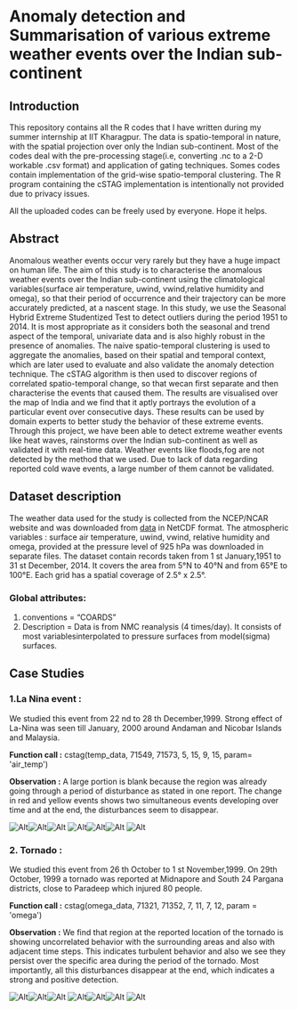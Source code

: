 # Anomaly detection and Summarisation of various extreme weather events over the Indian sub-continent
## Introduction
This repository contains all the R codes that I have written during my summer internship at IIT Kharagpur. The data is spatio-temporal in nature, with the spatial projection over only the Indian sub-continent. Most of the codes deal with the pre-processing stage(i.e, converting .nc to a 2-D workable .csv format) and application of gating techniques. Somes codes contain implementation of the grid-wise spatio-temporal clustering. The R program containing the cSTAG implementation is intentionally not provided due to privacy issues.

All the uploaded codes can be freely used by everyone. Hope it helps.

## Abstract
Anomalous weather events occur very rarely but they have a huge impact on human life. The aim of this study is to characterise the anomalous weather events over the Indian sub-continent using the climatological variables(surface air temperature, uwind, vwind,relative humidity and omega), so that their period of occurrence and their trajectory can be more accurately predicted, at a nascent stage. In this study, we use the Seasonal Hybrid Extreme Studentized Test to detect outliers during the period 1951 to 2014. It is most appropriate as it considers both the seasonal and trend aspect of the temporal, univariate data and is also highly robust in the presence of anomalies. The naive spatio-temporal clustering is used to aggregate the anomalies, based on their spatial and temporal context, which are later used to evaluate and also validate the anomaly detection technique. The cSTAG algorithm is then used to discover regions of correlated spatio-temporal change, so that wecan first separate and then characterise the events that caused them. The results are visualised over the map of India and we find that it aptly portrays the evolution of a particular event over consecutive days. These results can be used by domain experts to better study the
behavior of these extreme events. Through this project, we have been able to detect extreme weather events like heat waves, rainstorms over the Indian sub-continent as well as validated it with real-time data. Weather events like floods,fog are not detected by the method that we used. Due to lack of data regarding reported cold wave events, a large number of them cannot be validated.

## Dataset description
The weather data used for the study is collected from the NCEP/NCAR website and was downloaded from [data](http://www.esrl.noaa.gov/psd/data/gridded/data.ncep.reanalysis.pressure.html) in NetCDF format. The atmospheric variables : surface air temperature, uwind, vwind, relative humidity and omega, provided at the pressure level of 925 hPa was downloaded in separate files. The dataset contain records taken from 1 st January,1951 to 31 st December, 2014. It covers the area from 5°N to 40°N and from 65°E to 100°E. Each grid has a spatial coverage of 2.5° x 2.5°.
### Global attributes:
  1. conventions = “COARDS”
  2. Description = Data is from NMC reanalysis (4 times/day). It consists of most variablesinterpolated to pressure surfaces from model(sigma) surfaces.
  
## Case Studies
### 1.La Nina event :
We studied this event from 22 nd to 28 th December,1999. Strong effect of La-Nina was seen till January, 2000 around Andaman and Nicobar Islands and Malaysia.

  **Function call :** cstag(temp_data, 71549, 71573, 5, 15, 9, 15, param= 'air_temp')
  
  **Observation :** A large portion is blank because the region was already going through a period of disturbance as stated in one report. The change in red and yellow events shows two simultaneous events developing over time and at the end, the disturbances seem to disappear.
  
![Alt](/Pictures/Event-1/1.1.png "Title")![Alt](/Pictures/Event-1/1.2.png "Title")![Alt](/Pictures/Event-1/1.3.png "Title")
![Alt](/Pictures/Event-1/1.4.png "Title")![Alt](/Pictures/Event-1/1.5.png "Title")![Alt](/Pictures/Event-1/1.6.png "Title")
![Alt](/Pictures/Event-1/legend1.png "Title")

### 2. Tornado :
We studied this event from 26 th October to 1 st November,1999. On 29th October, 1999 a tornado was reported at Midnapore and South 24 Pargana districts, close to Paradeep which injured 80 people.

  **Function call :** cstag(omega_data, 71321, 71352, 7, 11, 7, 12, param = 'omega')
  
  **Observation :** We find that region at the reported location of the tornado is showing uncorrelated behavior with the surrounding areas and also with adjacent time steps. This indicates turbulent behavior and also we see they persist over the specific area during the period of the tornado. Most importantly, all this disturbances disappear at the end, which indicates a strong and positive detection.

![Alt](/Pictures/Event-2/2.1.png "Title")![Alt](/Pictures/Event-2/2.2.png "Title")![Alt](/Pictures/Event-2/2.3.png "Title")
![Alt](/Pictures/Event-2/2.4.png "Title")![Alt](/Pictures/Event-2/2.5.png "Title")![Alt](/Pictures/Event-2/2.6.png "Title")
![Alt](/Pictures/Event-2/legend2.png "Title")
